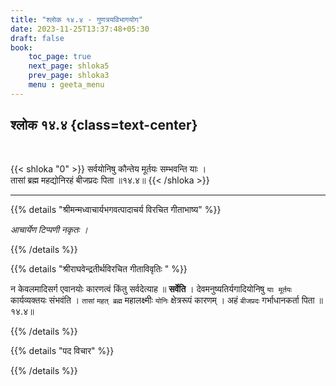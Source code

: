 ```yaml
---
title: "श्लोक १४.४ - गुणत्रयविभागयोग"
date: 2023-11-25T13:37:48+05:30
draft: false
book:
    toc_page: true
    next_page: shloka5
    prev_page: shloka3
    menu : geeta_menu
---
```




## श्लोक १४.४ {class=text-center}

<br/>

{{< shloka  "0"  >}}
सर्वयोनिषु कौन्तेय मूर्तयः सम्भवन्ति याः ।   
तासां ब्रह्म महद्योनिरहं बीजप्रदः पिता ॥१४.४॥
{{< /shloka >}}

---


{{% details "श्रीमन्मध्वाचार्यभगवत्पादाचर्य विरचित  गीताभाष्य" %}}

*आचार्येण टिप्पणी नकृतः ।*

{{% /details %}}



{{% details "श्रीराघवेन्द्रतीर्थविरचित गीताविवृतिः " %}}

न केवलमादिसर्ग एवानयोः कारणत्वं किंतु सर्वदेत्याह ॥ 
**सर्वेति** । देवमनुष्यतिर्यगादियोनिषु `याः मूर्तयः` 
कार्यव्यक्तयः संभवंति । `तासां` 
`महत् ब्रह्म` महालक्ष्मीः `योनिः` क्षेत्ररूपं कारणम्‌ । 
अहं `बीजप्रदः` गर्भाधानकर्ता पिता ॥१४.४॥

{{% /details %}}



{{% details "पद विचार" %}}


{{% /details %}}
